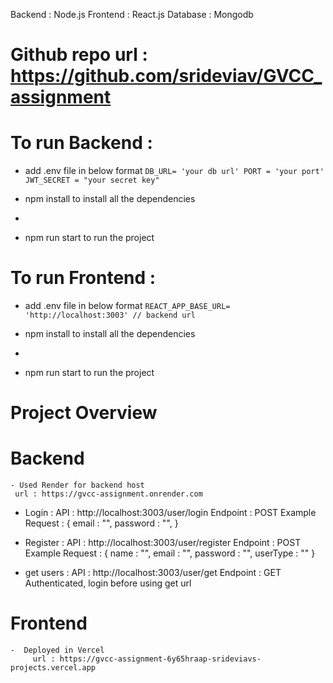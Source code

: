 Backend : Node.js
Frontend : React.js
Database : Mongodb

# Github repo url : https://github.com/srideviav/GVCC_assignment

# To run Backend :

- add .env file in below format 
   `
     DB_URL= 'your db url'
     PORT = 'your port'
     JWT_SECRET = "your secret key"
   `

- npm install to install all the dependencies
- 
- npm run start to run the project
  
# To run Frontend :

- add .env file in below format 
   `
     REACT_APP_BASE_URL= 'http://localhost:3003' // backend url
   `

- npm install to install all the dependencies
- 
- npm run start to run the project
  
# Project Overview

  # Backend
   
    - Used Render for backend host 
     url : https://gvcc-assignment.onrender.com

 - Login : 
      API : http://localhost:3003/user/login
      Endpoint : POST
      Example Request : 
      {
        email : "",
        password : "",
      }

 - Register :
      API :  http://localhost:3003/user/register
      Endpoint : POST
      Example Request :
       {
        name : "",
        email : "",
        password : "",
        userType : ""
      }
      
 - get users : 
     API : http://localhost:3003/user/get
     Endpoint : GET 
     Authenticated, login before using get url

  # Frontend 
    -  Deployed in Vercel
         url : https://gvcc-assignment-6y65hraap-srideviavs-projects.vercel.app

    